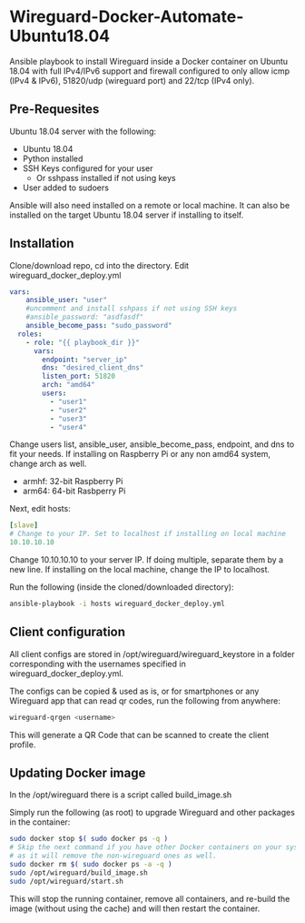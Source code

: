 # Wireguard-Docker-Automate-Ubuntu18.04

Ansible playbook to install Wireguard inside a Docker container on Ubuntu 18.04 with full IPv4/IPv6 support and firewall configured to only allow icmp (IPv4 & IPv6), 51820/udp (wireguard port) and 22/tcp (IPv4 only).

## Pre-Requesites

Ubuntu 18.04 server with the following:
- Ubuntu 18.04
- Python installed
- SSH Keys configured for your user
  - Or sshpass installed if not using keys
- User added to sudoers

Ansible will also need installed on a remote or local machine. It can also be installed on the target Ubuntu 18.04 server if installing to itself.

## Installation
Clone/download repo, cd into the directory. Edit wireguard_docker_deploy.yml
```yaml
vars:
    ansible_user: "user"
    #uncomment and install sshpass if not using SSH keys
    #ansible_password: "asdfasdf"
    ansible_become_pass: "sudo_password"
  roles:
    - role: "{{ playbook_dir }}"
      vars:
        endpoint: "server_ip"
        dns: "desired_client_dns"
        listen_port: 51820
        arch: "amd64"
        users:
          - "user1"
          - "user2"
          - "user3"
          - "user4"
```
Change users list, ansible_user, ansible_become_pass, endpoint, and dns to fit your needs.
If installing on Raspberry Pi or any non amd64 system, change arch as well.

- armhf: 32-bit Raspberry Pi
- arm64: 64-bit Rasbperry Pi

Next, edit hosts:
```yaml
[slave]
# Change to your IP. Set to localhost if installing on local machine
10.10.10.10
```
Change 10.10.10.10 to your server IP. If doing multiple, separate them by a
new line. If installing on the local machine, change the IP to localhost.

Run the following (inside the cloned/downloaded directory):
```bash
ansible-playbook -i hosts wireguard_docker_deploy.yml
```

## Client configuration
All client configs are stored in /opt/wireguard/wireguard_keystore in a folder corresponding with the usernames specified in wireguard_docker_deploy.yml.

The configs can be copied & used as is, or for smartphones or any Wireguard app that can read qr codes, run the following from anywhere:

```bash
wireguard-qrgen <username>
```

This will generate a QR Code that can be scanned to create the client profile.

## Updating Docker image
In the /opt/wireguard there is a script called build_image.sh

Simply run the following (as root) to upgrade Wireguard and other packages in the container:

```bash
sudo docker stop $( sudo docker ps -q )
# Skip the next command if you have other Docker containers on your system
# as it will remove the non-wireguard ones as well.
sudo docker rm $( sudo docker ps -a -q )
sudo /opt/wireguard/build_image.sh
sudo /opt/wireguard/start.sh
```

This will stop the running container, remove all containers, and re-build the image (without using the cache) and will then restart the container.
